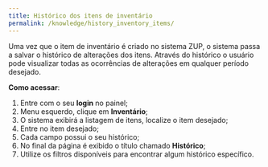 ```yaml
---
title: Histórico dos itens de inventário
permalink: /knowledge/history_inventory_items/
---
```


Uma vez que o item de inventário é criado no sistema ZUP, o sistema passa a salvar o histórico de alterações dos itens. Através do histórico o usuário pode visualizar todas as ocorrências de alterações em qualquer período desejado.

**Como acessar**:
1. Entre com o seu **login** no painel;
2. Menu esquerdo, clique em **Inventário**;
3. O sistema exibirá a listagem de itens, localize o item desejado;
4. Entre no item desejado;
5. Cada campo possui o seu histórico;
6. No final da página é exibido o título chamado **Histórico**;
7. Utilize os filtros disponíveis para encontrar algum histórico específico.
